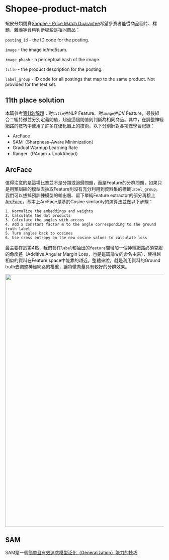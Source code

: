# Shopee-product-match
蝦皮分類競賽[Shopee - Price Match Guarantee](https://www.kaggle.com/competitions/shopee-product-matching)希望參賽者能從商品圖片、標題、雜湊等資料判斷哪些是相同商品：

`posting_id` - the ID code for the posting.

`image` - the image id/md5sum.

`image_phash` - a perceptual hash of the image.

`title` - the product description for the posting.

`label_group` - ID code for all postings that map to the same product. Not provided for the test set.

## 11th place solution
本篇參考[第11名解題](https://www.kaggle.com/competitions/shopee-product-matching/discussion/238181)：對`title`抽NLP Feature、對`image`抽CV Feature，最後組合二組特徵並分別定義閥值，超過這個閥值則判斷為相同商品。其中，在調整神經網路的技巧中使用了許多在優化器上的技術，以下分別針對各項做學習紀錄：

* ArcFace
* SAM（Sharpness-Aware Minimization）
* Gradual Warmup Learning Rate
* Ranger（RAdam + LookAhead）

## ArcFace
值得注意的是這場比賽並不是分類或迴歸問題，而是Feature的分群問題，如果只是用預訓練的模型去抽取Feature則沒有充分利用到資料集的標籤`label_group`。我們可以拔掉預訓練模型的輸出層、留下單純Feature extractor的部分再接上[ArcFace](https://www.kaggle.com/code/slawekbiel/arcface-explained)，基本上ArcFace是基於Cosine similarity的演算法並做以下步驟：

```
1. Normalize the embeddings and weights
2. Calculate the dot products
3. Calculate the angles with arccos
4. Add a constant factor m to the angle corresponding to the ground truth label
5. Turn angles back to cosines
6. Use cross entropy on the new cosine values to calculate loss
```

最主要在於第4點，我們會在`label`和抽出的`feature`間增加一個神經網路必須克服的角度差（Additive Angular Margin Loss，也是這篇論文的命名由來），使得越相似的資料在Feature space中能靠的越近。整體來說，就是利用資料的Ground truth去調整神經網路的權重，讓特徵向量具有較好的分群效果。

<div align=center><img src="https://github.com/urjjj0909/shopee-product-match/assets/100120881/f2f25c6d-32cc-484b-ac9b-f9e8513cdb82" width="800"></div>

## SAM
SAM是一個[簡單且有效追求模型泛化（Generalization）能力的技巧](https://medium.com/ai-blog-tw/sharpness-aware-minimization-sam-%E7%B0%A1%E5%96%AE%E6%9C%89%E6%95%88%E5%9C%B0%E8%BF%BD%E6%B1%82%E6%A8%A1%E5%9E%8B%E6%B3%9B%E5%8C%96%E8%83%BD%E5%8A%9B-257613bb365)
